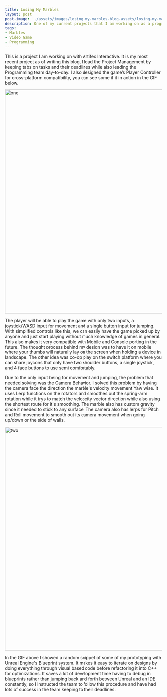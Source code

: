 ```yaml
---
title: Losing My Marbles
layout: post
post-image: './assets/images/losing-my-marbles-blog-assets/losing-my-marbles-project-thumnail.png'
description: One of my current projects that I am working on as a programmer on a team.
tags:
- Marbles
- Video Game
- Programming
---
```


This is a project I am working on with Artifex Interactive. It is my most recent project as of writing this blog, I lead the Project Management by keeping tabs on tasks and their deadlines while also leading the Programming team day-to-day. I also designed the game’s Player Controller for cross-platform compatibility, you can see some if it in action in the GIF below.

<img src="{{site.url}}{{site.baseurl}}/assets/images/losing-my-marbles-blog-assets/losing-my-marbles-gameplay.gif" width="1280" height="720" alt="one">

The player will be able to play the game with only two inputs, a joystick/WASD input for movement and a single button input for jumping. With simplified controls like this, we can easily have the game picked up by anyone and just start playing without much knowledge of games in general. This also makes it very compatible with Mobile and Console porting in the future. The thought process behind my design was to have it on mobile where your thumbs will naturally lay on the screen when holding a device in landscape. The other idea was co-op play on the switch platform where you can share joycons that only have two shoulder buttons, a single joystick, and 4 face buttons to use semi comfortably.

Due to the only input being for movement and jumping, the problem that needed solving was the Camera Behavior. I solved this problem by having the camera face the direction the marble's velocity movement Yaw wise. It uses Lerp functions on the rotators and smoothes out the spring-arm rotation while it trys to match the velcocity vector direction while also using the shortest route for it's smoothing. The marble also has custom gravity since it needed to stick to any surface. The camera also has lerps for Pitch and Roll movement to smooth out its camera movement when going up/down or the side of walls.

<img src="{{site.url}}{{site.baseurl}}/assets/images/losing-my-marbles-blog-assets/losing-my-marble-blueprints.gif" width="1280" height="720" alt="two">

In the GIF above I showed a random snippet of some of my prototyping with Unreal Engine's Blueprint system. It makes it easy to iterate on designs by doing everything through visual based code before refactoring it into C++ for optimizations. It saves a lot of development time having to debug in blueprints rather than jumping back and forth between Unreal and an IDE constantly, so I instructed the team to follow this procedure and have had lots of success in the team keeping to their deadlines.
